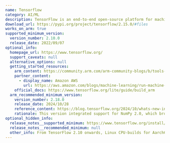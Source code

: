 ```yaml
---
name: Tensorflow
category: AI/ML
description: TensorFlow is an end-to-end open-source platform for machine learning.
download_url: https://pypi.org/project/tensorflow/2.15.0/#files
works_on_arm: true
supported_minimum_version:
  version_number: 2.10.0
  release_date: 2022/09/07
optional_info:
  homepage_url: https://www.tensorflow.org/
  support_caveats: null
  alternative_options: null
  getting_started_resources:
    arm_content: https://community.arm.com/arm-community-blogs/b/tools-software-ides-blog/posts/aarch64-docker-images-for-tensorflow-and-pytorch
    partner_content:
      - display_name: Amazon AWS
        url: https://aws.amazon.com/blogs/machine-learning/run-machine-learning-inference-workloads-on-aws-graviton-based-instances-with-amazon-sagemaker/
    official_docs: https://www.tensorflow.org/lite/guide/build_arm
  arm_recommended_minimum_version:
    version_number: 2.18.0
    release_date: 2024/10/28
    reference_content: https://blog.tensorflow.org/2024/10/whats-new-in-tensorflow-218.html
    rationale: This version integrated support for NumPy 2.0, which brought improved type promotion rules and computational precision.
optional_hidden_info:
  release_notes__supported_minimum: https://www.tensorflow.org/install/pip#linux
  release_notes__recommended_minimum: null
  other_info: From TensorFlow 2.10 onwards, Linux CPU-builds for Aarch64/ARM64 processors are built, maintained, tested and released by a third party "AWS". Installing the tensorflow package on an ARM machine installs AWS's tensorflow-cpu-aws package.
---
```

